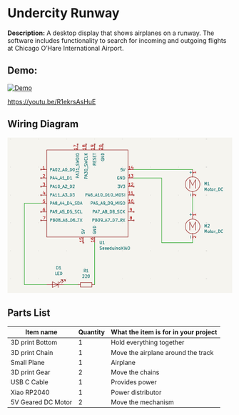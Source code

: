 # Undercity Runway

**Description:** A desktop display that shows airplanes on a runway. The software includes functionality to search for incoming and outgoing flights at Chicago O’Hare International Airport.

## Demo:

[![Demo](https://img.youtube.com/vi/R1ekrsAsHuE/0.jpg)](https://youtu.be/R1ekrsAsHuE)

https://youtu.be/R1ekrsAsHuE

## Wiring Diagram

![Wiring Diagram](hardware/schematic.png)

## Parts List

| Item name           | Quantity | What the item is for in your project         |
|---------------------|----------|----------------------------------------------|
| 3D print Bottom     | 1        | Hold everything together                     |
| 3D print Chain      | 1        | Move the airplane around the track           |
| Small Plane         | 1        | Airplane                                     |
| 3D print Gear       | 2        | Move the chains                              |
| USB C Cable         | 1        | Provides power                               |
| Xiao RP2040         | 1        | Power distributor                            |
| 5V Geared DC Motor  | 2        | Move the mechanism                           |
